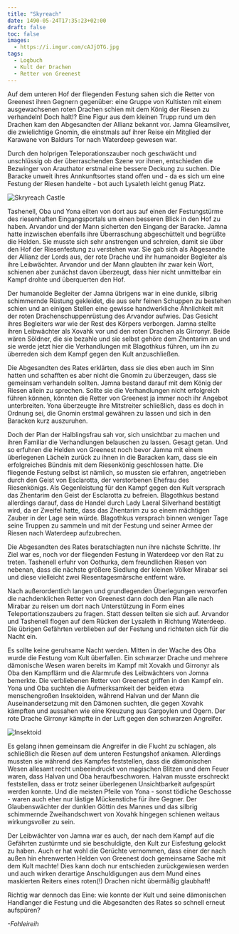 ```yaml
---
title: "Skyreach"
date: 1490-05-24T17:35:23+02:00
draft: false
toc: false
images:
  - https://i.imgur.com/cAJjOTG.jpg
tags: 
  - Logbuch
  - Kult der Drachen
  - Retter von Greenest
---
```


Auf dem unteren Hof der fliegenden Festung sahen sich die Retter von Greenest ihren Gegnern gegenüber: eine Gruppe von Kultisten mit einem ausgewachsenen roten Drachen schien mit dem König der Riesen zu verhandeln! Doch halt!? Eine Figur aus dem kleinen Trupp rund um den Drachen kam den Abgesandten der Allianz bekannt vor. Jamna Gleamsilver, die zwielichtige Gnomin, die einstmals auf ihrer Reise ein Mitglied  der Karawane von Baldurs Tor nach Waterdeep gewesen war.

Durch den holprigen Teleporationszauber noch geschwächt und unschlüssig ob der überraschenden Szene vor ihnen, entschieden die Bezwinger von Arauthator erstmal eine bessere Deckung zu suchen. Die Baracke unweit ihres Annkunftsortes stand offen und - da es sich um eine Festung der Riesen handelte - bot auch Lysaleth leicht genug Platz.

![Skryreach Castle](https://i.imgur.com/mk6mgB9.png)

Tashenell, Oba und Yona eilten von dort aus auf einen der Festungstürme des riesenhaften Eingangsportals um einen besseren Blick in den Hof zu haben. Arvandor und der Mann sicherten den Eingang der Baracke. Jamna hatte inzwischen ebenfalls ihre Überraschung abgeschüttelt und begrüßte die Helden. Sie musste sich sehr anstrengen und schreien, damit sie über den Hof der Riesenfestung zu verstehen war. Sie gab sich als Abgesandte der Allianz der Lords aus, der rote Drache und ihr humanoider Begleiter als ihre Leibwächter. Arvandor und der Mann glaubten ihr zwar kein Wort, schienen aber zunächst davon überzeugt, dass hier nicht unmittelbar ein Kampf drohte und überquerten den Hof.

Der humanoide Begleiter der Jamna übrigens war in eine dunkle, silbrig schimmernde Rüstung gekleidet, die aus sehr feinen Schuppen zu bestehen schien und an einigen Stellen eine gewisse handwerkliche Ähnlichkeit mit der roten Drachenschuppenrüstung des Arvandor aufwies. Das Gesicht ihres Begleiters war wie der Rest des Körpers verborgen. Jamna stellte ihren Leibwächter als Xovahk vor und den roten Drachen als Girronyr. Beide wären Söldner, die sie bezahle und sie selbst gehöre dem Zhentarim an und sie werde jetzt hier die Verhandlungen mit Blagothkus führen, um ihn zu überreden sich dem Kampf gegen den Kult anzuschließen.

Die Abgesandten des Rates erklärten, dass sie dies eben auch im Sinn hatten und schafften es aber nicht die Gnomin zu überzeugen, dass sie gemeinsam verhandeln sollten. Jamna bestand darauf mit dem König der Riesen allein zu sprechen. Sollte sie die Verhandlungen nicht erfolgreich führen können, könnten die Retter von Greenest ja immer noch ihr Angebot unterbreiten. Yona überzeugte ihre Mitstreiter schließlich, dass es doch in Ordnung sei, die Gnomin erstmal gewähren zu lassen und sich in den Baracken kurz auszuruhen.

Doch der Plan der Halblingsfrau sah vor, sich unsichtbar zu machen und ihren Familiar die Verhandlungen belauschen zu lassen. Gesagt getan. Und so erfuhren die Helden von Greenest noch bevor Jamna mit einem überlegenen Lächeln zurück zu ihnen in die Baracken kam, dass sie ein erfolgreiches Bündnis mit dem Riesenkönig geschlossen hatte. Die fliegende Festung selbst ist nämlich, so mussten sie erfahren, angetrieben durch den Geist von Esclarotta, der verstorbenen Ehefrau des Riesenkönigs. Als Gegenleistung für den Kampf gegen den Kult versprach das Zhentarim den Geist der Esclarotta zu befreien. Blagothkus bestand allerdings darauf, dass de Handel durch Lady Laeral Silverhand bestätigt wird, da er Zweifel hatte, dass das Zhentarim zu so einem mächtigen Zauber in der Lage sein würde. Blagothkus versprach binnen weniger Tage seine Truppen zu sammeln und mit der Festung und seiner Armee der Riesen nach Waterdeep aufzubrechen.

Die Abgesandten des Rates beratschlagten nun ihre nächste Schritte. Ihr Ziel war es, noch vor der fliegenden Festung in Waterdeep vor den Rat zu treten. Tashenell erfuhr von Oothurka, dem freundlichen Riesen von nebenan, dass die nächste größere Siedlung der kleinen Völker Mirabar sei und diese vielleicht zwei Riesentagesmärsche entfernt wäre. 

Nach außerordentlich langen und grundlegenden Überlegungen verworfen die nachdenklichen Retter von Greenest dann doch den Plan alle nach Mirabar zu reisen um dort nach Unterstützung in Form eines Teleportationszaubers zu fragen. Statt dessen teilten sie sich auf. Arvandor und Tashenell flogen auf dem Rücken der Lysaleth in Richtung Waterdeep. Die übrigen Gefährten verblieben auf der Festung und richteten sich für die Nacht ein.

Es sollte keine geruhsame Nacht werden. Mitten in der Wache des Oba wurde die Festung vom Kult überfallen. Ein schwarzer Drache und mehrere dämonische Wesen waren bereits im Kampf mit Xovakh und Girronyr als Oba den Kampflärm und die Alarmrufe des Leibwächters von Jomna bemerkte. Die verbliebenen Retter von Greenest griffen in den Kampf ein. Yona und Oba suchten die Aufmerksamkeit der beiden etwa menschengroßen Insektoiden, während Halvan und der Mann die Auseinandersetzung mit den Dämonen suchten, die gegen Xovahk kämpften und aussahen wie eine Kreuzung aus Gargoylen und Ogern. Der rote Drache Girronyr kämpfte in der Luft gegen den schwarzen Angreifer. 

![Insektoid](https://i.imgur.com/OoYJOjy.png)

Es gelang ihnen gemeinsam die Angreifer in die Flucht zu schlagen, als schließlich die Riesen auf dem unteren Festungshof ankamen. Allerdings mussten sie während des Kampfes feststellen, dass die dämonischen Wesen allesamt recht unbeeindruckt von magischen Blitzen und dem Feuer waren, dass Halvan und Oba heraufbeschworen. Halvan musste erschreckt feststellen, dass er trotz seiner überlegenen Unsichtbarkeit aufgespürt werden konnte. Und die meisten Pfeile von Yona - sonst tödliche Geschosse - waren auch eher nur lästige Mückenstiche für ihre Gegner. Der Glaubenswächter der dunklen Göttin des Mannes und das silbrig schimmernde Zweihandschwert von Xovahk hingegen schienen weitaus wirkungsvoller zu sein.

Der Leibwächter von Jamna war es auch, der nach dem Kampf auf die Gefährten zustürmte und sie beschuldigte, den Kult zur Eisfestung gelockt zu haben. Auch er hat wohl die Gerüchte vernommen, dass einer der nach außen hin ehrenwerten Helden von Greenest doch gemeinsame Sache mit dem Kult machte! Dies kann doch nur entschieden zurückgewiesen werden und auch wirken derartige Anschuldigungen aus dem Mund eines maskierten Reiters eines roten(!) Drachen nicht übermäßig glaubhaft!

Richtig war dennoch das Eine: wie konnte der Kult und seine dämonischen Handlanger die Festung und die Abgesandten des Rates so schnell erneut aufspüren?

_-Fohleireih_